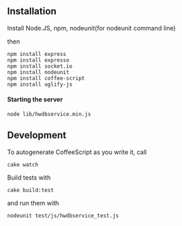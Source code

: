 Installation
------------

Install Node.JS, npm, nodeunit(for nodeunit command line)

then

    npm install express
    npm install expresso
    npm install socket.io
    npm install nodeunit
    npm install coffee-script
    npm install uglify-js

#### Starting the server

    node lib/hwdbservice.min.js

Development
-----------

To autogenerate CoffeeScript as you write it, call

    cake watch

Build tests with

    cake build:test

and run them with

    nodeunit test/js/hwdbservice_test.js
